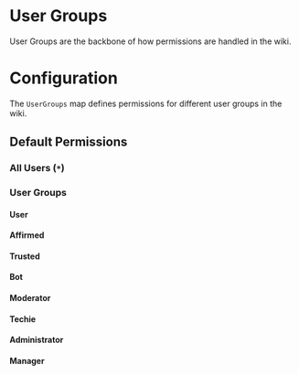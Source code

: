 # User Groups

User Groups are the backbone of how permissions are handled in the wiki.

# Configuration

The `UserGroups` map defines permissions for different user groups in the wiki.

## Default Permissions

### All Users (`*`)

### User Groups

#### User
#### Affirmed
#### Trusted
#### Bot
#### Moderator
#### Techie
#### Administrator
#### Manager
